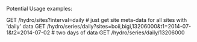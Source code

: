 
Potential Usage examples:


GET /hydro/sites?interval=daily    # just get site meta-data for all sites with 'daily' data
GET /hydro/series/daily?sites=boii,bigi,13206000&t1=2014-07-1&t2=2014-07-02     # two days of data
GET /hydro/series/daily/13206000
